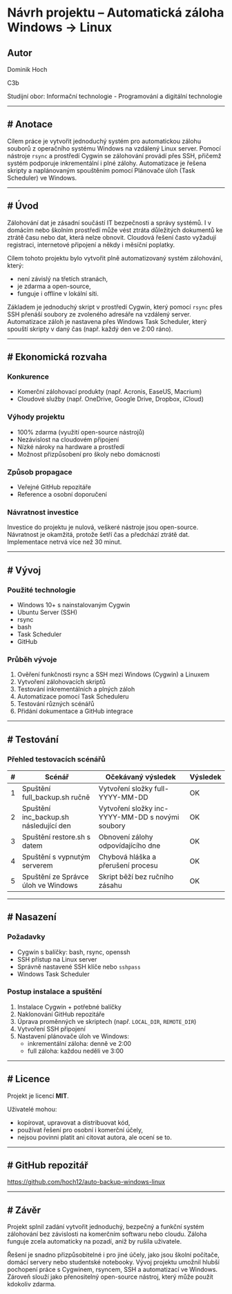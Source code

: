 # Návrh projektu – Automatická záloha Windows → Linux

## Autor
Dominik Hoch

C3b

Studijní obor: Informační technologie - Programování a digitální technologie

---

## # Anotace

Cílem práce je vytvořit jednoduchý systém pro automatickou zálohu souborů z operačního systému Windows na vzdálený Linux server. Pomocí nástroje `rsync` a prostředí Cygwin se zálohování provádí přes SSH, přičemž systém podporuje inkrementální i plné zálohy. Automatizace je řešena skripty a naplánovaným spouštěním pomocí Plánovače úloh (Task Scheduler) ve Windows.

---

## # Úvod

Zálohování dat je zásadní součástí IT bezpečnosti a správy systémů. I v domácím nebo školním prostředí může vést ztráta důležitých dokumentů ke ztrátě času nebo dat, která nelze obnovit. Cloudová řešení často vyžadují registraci, internetové připojení a někdy i měsíční poplatky.

Cílem tohoto projektu bylo vytvořit plně automatizovaný systém zálohování, který:

- není závislý na třetích stranách,
- je zdarma a open-source,
- funguje i offline v lokální síti.

Základem je jednoduchý skript v prostředí Cygwin, který pomocí `rsync` přes SSH přenáší soubory ze zvoleného adresáře na vzdálený server. Automatizace záloh je nastavena přes Windows Task Scheduler, který spouští skripty v daný čas (např. každý den ve 2:00 ráno).

---

## # Ekonomická rozvaha

### Konkurence

- Komerční zálohovací produkty (např. Acronis, EaseUS, Macrium)
- Cloudové služby (např. OneDrive, Google Drive, Dropbox, iCloud)

### Výhody projektu

- 100% zdarma (využití open-source nástrojů)
- Nezávislost na cloudovém připojení
- Nízké nároky na hardware a prostředí
- Možnost přizpůsobení pro školy nebo domácnosti

### Způsob propagace

- Veřejné GitHub repozitáře
- Reference a osobní doporučení

### Návratnost investice

Investice do projektu je nulová, veškeré nástroje jsou open-source. Návratnost je okamžitá, protože šetří čas a předchází ztrátě dat. Implementace netrvá více než 30 minut.

---

## # Vývoj

### Použité technologie

- Windows 10+ s nainstalovaným Cygwin
- Ubuntu Server (SSH)
- rsync
- bash
- Task Scheduler
- GitHub


### Průběh vývoje

1. Ověření funkčnosti rsync a SSH mezi Windows (Cygwin) a Linuxem
2. Vytvoření zálohovacích skriptů
3. Testování inkrementálních a plných záloh
4. Automatizace pomocí Task Scheduleru
5. Testování různých scénářů
6. Přidání dokumentace a GitHub integrace

---

## # Testování

### Přehled testovacích scénářů

| # | Scénář                                       | Očekávaný výsledek                                     | Výsledek |
|---|----------------------------------------------|--------------------------------------------------------|----------|
| 1 | Spuštění full_backup.sh ručně                | Vytvoření složky full-YYYY-MM-DD                       | OK       |
| 2 | Spuštění inc_backup.sh následující den       | Vytvoření složky inc-YYYY-MM-DD s novými soubory       | OK       |
| 3 | Spuštění restore.sh s datem                  | Obnovení zálohy odpovídajícího dne                     | OK       |
| 4 | Spuštění s vypnutým serverem                 | Chybová hláška a přerušení procesu                     | OK       |
| 5 | Spuštění ze Správce úloh ve Windows          | Skript běží bez ručního zásahu                         | OK       |

---

## # Nasazení

### Požadavky

- Cygwin s balíčky: bash, rsync, openssh
- SSH přístup na Linux server
- Správně nastavené SSH klíče nebo `sshpass`
- Windows Task Scheduler

### Postup instalace a spuštění

1. Instalace Cygwin + potřebné balíčky
2. Naklonování GitHub repozitáře
3. Úprava proměnných ve skriptech (např. `LOCAL_DIR`, `REMOTE_DIR`)
4. Vytvoření SSH připojení
5. Nastavení plánovače úloh ve Windows:
   - inkrementální záloha: denně ve 2:00
   - full záloha: každou neděli ve 3:00

---

## # Licence

Projekt je licencí **MIT**.

Uživatelé mohou:

- kopírovat, upravovat a distribuovat kód,
- používat řešení pro osobní i komerční účely,
- nejsou povinni platit ani citovat autora, ale ocení se to.

---

## # GitHub repozitář

https://github.com/hoch12/auto-backup-windows-linux

---

## # Závěr

Projekt splnil zadání vytvořit jednoduchý, bezpečný a funkční systém zálohování bez závislosti na komerčním softwaru nebo cloudu. Záloha funguje zcela automaticky na pozadí, aniž by rušila uživatele.

Řešení je snadno přizpůsobitelné i pro jiné účely, jako jsou školní počítače, domácí servery nebo studentské notebooky. Vývoj projektu umožnil hlubší pochopení práce s Cygwinem, rsyncem, SSH a automatizací ve Windows. Zároveň slouží jako přenositelný open-source nástroj, který může použít kdokoliv zdarma.



